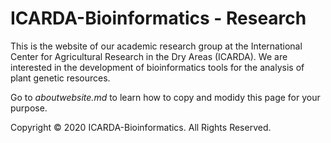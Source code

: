 # ICARDA-Bioinformatics - Research

This is the website of our academic research group at the International Center for Agricultural Research in the Dry Areas (ICARDA). We are interested in the development of bioinformatics tools for the analysis of plant genetic resources.

Go to *aboutwebsite.md*  to learn how to copy and modidy this page for your purpose. 


Copyright © 2020 ICARDA-Bioinformatics. All Rights Reserved.
